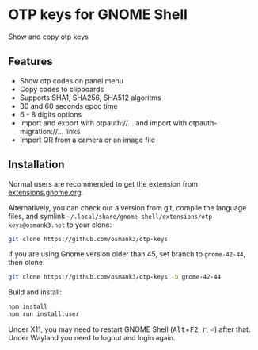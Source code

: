 # OTP keys for GNOME Shell
Show and copy otp keys

## Features
* Show otp codes on panel menu
* Copy codes to clipboards
* Supports SHA1, SHA256, SHA512 algoritms
* 30 and 60 seconds epoc time
* 6 - 8 digits options
* Import and export with otpauth://... and import with otpauth-migration://... links
* Import QR from a camera or an image file

## Installation
Normal users are recommended to get the extension from [extensions.gnome.org](https://extensions.gnome.org/extension/5697/otp-keys/).

Alternatively, you can check out a version from git, compile the language files, and symlink
`~/.local/share/gnome-shell/extensions/otp-keys@osmank3.net` to your clone:

```bash
git clone https://github.com/osmank3/otp-keys
```

If you are using Gnome version older than 45, set branch to `gnome-42-44`, then clone:

```bash
git clone https://github.com/osmank3/otp-keys -b gnome-42-44
```

Build and install:

```bash
npm install
npm run install:user
```

Under X11, you may need to restart GNOME Shell (<kbd>Alt</kbd>+<kbd>F2</kbd>, <kbd>r</kbd>, <kbd>⏎</kbd>)
after that. Under Wayland you need to logout and login again.
